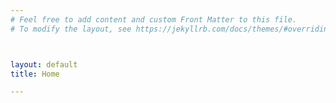 ```yaml
---
# Feel free to add content and custom Front Matter to this file.
# To modify the layout, see https://jekyllrb.com/docs/themes/#overriding-theme-defaults



layout: default
title: Home

---
```


<!-- Optional: You can add homepage-specific content here if needed -->

